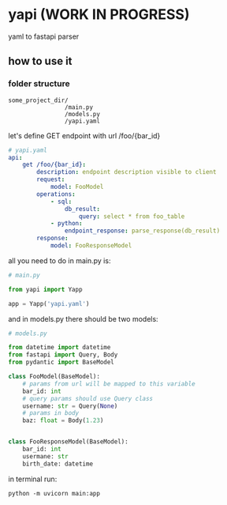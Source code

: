# yapi (WORK IN PROGRESS)
yaml to fastapi parser

## how to use it
### folder structure
```
some_project_dir/
                /main.py
                /models.py
                /yapi.yaml
```

let's define GET endpoint with url /foo/{bar_id}
```yaml
# yapi.yaml
api:
    get /foo/{bar_id}:
        description: endpoint description visible to client
        request:
            model: FooModel
        operations:
            - sql: 
                db_result:
                    query: select * from foo_table
            - python:
                endpoint_response: parse_response(db_result)
        response:
            model: FooResponseModel

```
all you need to do in main.py is:
```python
# main.py

from yapi import Yapp

app = Yapp('yapi.yaml')

```
and in models.py there should be two models:
```python
# models.py

from datetime import datetime
from fastapi import Query, Body
from pydantic import BaseModel

class FooModel(BaseModel):
    # params from url will be mapped to this variable
    bar_id: int
    # query params should use Query class
    username: str = Query(None)
    # params in body
    baz: float = Body(1.23)


class FooResponseModel(BaseModel):
    bar_id: int
    usermane: str
    birth_date: datetime

```

in terminal run:
``` shell
python -m uvicorn main:app
```